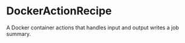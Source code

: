 # DockerActionRecipe
A Docker container actions that handles input and output writes a job summary.
